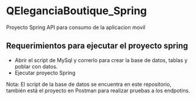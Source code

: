 # QEleganciaBoutique_Spring
Proyecto Spring API para consumo de la aplicacion movil

## Requerimientos para ejecutar el proyecto spring 

- Abrir el script de MySql y correrlo para crear la base de datos, tablas y poblar con datos.
- Ejecutar proyecto Spring 

Nota: El script de la base de datos se encuentra en este repositorio, también está el proyecto en Postman para realizar pruebas a los endpotins.

